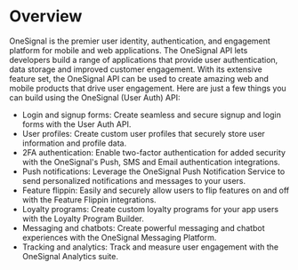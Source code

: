 # Overview

OneSignal is the premier user identity, authentication, and engagement platform for mobile and web applications. The OneSignal API lets developers build a range of applications that provide user authentication, data storage and improved customer engagement. With its extensive feature set, the OneSignal API can be used to create amazing web and mobile products that drive user engagement. Here are just a few things you can build using the OneSignal (User Auth) API:

- Login and signup forms: Create seamless and secure signup and login forms with the User Auth API.
- User profiles: Create custom user profiles that securely store user information and profile data.
- 2FA authentication: Enable two-factor authentication for added security with the OneSignal's Push, SMS and Email authentication integrations.
- Push notifications: Leverage the OneSignal Push Notification Service to send personalized notifications and messages to your users.
- Feature flippin: Easily and securely allow users to flip features on and off with the Feature Flippin integrations.
- Loyalty programs: Create custom loyalty programs for your app users with the Loyalty Program Builder.
- Messaging and chatbots: Create powerful messaging and chatbot experiences with the OneSignal Messaging Platform.
- Tracking and analytics: Track and measure user engagement with the OneSignal Analytics suite.
